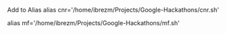 Add to Alias
alias cnr='/home/ibrezm/Projects/Google-Hackathons/cnr.sh'


alias mf='/home/ibrezm/Projects/Google-Hackathons/mf.sh'
